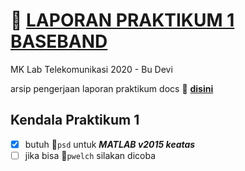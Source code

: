 # :page_facing_up: [LAPORAN PRAKTIKUM 1 BASEBAND](https://docs.google.com/document/d/1KseisATP7PFwKGK8geExoqr5yShUPCeJJgAKg1POp1o/edit?usp=sharing)
MK Lab Telekomunikasi 2020 - Bu Devi

arsip pengerjaan laporan praktikum docs :page_facing_up: [**disini**](https://docs.google.com/document/d/1KseisATP7PFwKGK8geExoqr5yShUPCeJJgAKg1POp1o/edit?usp=sharing)

## Kendala Praktikum 1
- [x] butuh :newspaper:`psd` untuk **_MATLAB v2015 keatas_**
- [ ] jika bisa :newspaper:`pwelch` silakan dicoba
